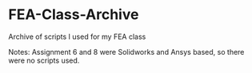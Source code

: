 # FEA-Class-Archive
Archive of scripts I used for my FEA class

Notes: Assignment 6 and 8 were Solidworks and Ansys based, so there were no scripts used.

